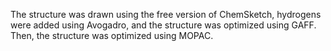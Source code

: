 The structure was drawn using the free version of ChemSketch, hydrogens were added using Avogadro, and the structure was optimized using GAFF. Then, the structure was optimized using MOPAC.

